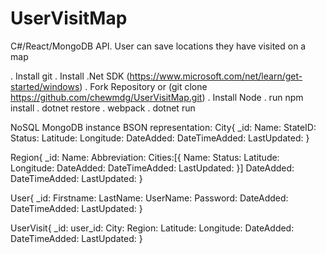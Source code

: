 # UserVisitMap
C#/React/MongoDB API. User can save locations they have visited on a map 

. Install git
. Install .Net SDK (https://www.microsoft.com/net/learn/get-started/windows)
. Fork Repository or (git clone https://github.com/chewmdg/UserVisitMap.git)
. Install Node
. run npm install
. dotnet restore
. webpack
. dotnet run

NoSQL MongoDB instance BSON representation:
City{
    _id:
    Name:
    StateID:
    Status:
    Latitude:
    Longitude:
    DateAdded:
    DateTimeAdded:
    LastUpdated:
}

Region{
    _id:
    Name:
    Abbreviation:
    Cities:[{
          Name:
          Status:
          Latitude:
          Longitude:
          DateAdded:
          DateTimeAdded:
          LastUpdated:
    }]
    DateAdded:
    DateTimeAdded:
    LastUpdated:
}

User{
    _id:
    Firstname:
    LastName:
    UserName:
    Password:
    DateAdded:
    DateTimeAdded:
    LastUpdated:
}

UserVisit{
    _id:
    user_id:
    City:
    Region:
    Latitude:
    Longitude:
    DateAdded:
    DateTimeAdded:
    LastUpdated:
}
